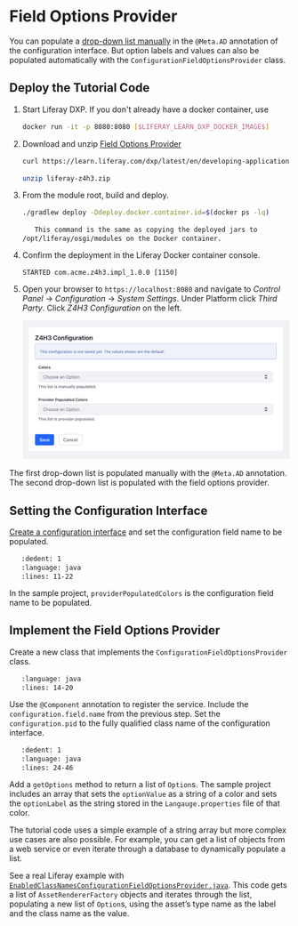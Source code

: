 # Field Options Provider

You can populate a [drop-down list manually](https://learn.liferay.com/dxp/latest/en/developing-applications/core-frameworks/configurable-application/setting-and-accessing-configurations.html#implementing-a-dropdown-selection-ui) in the `@Meta.AD` annotation of the configuration interface. But option labels and values can also be populated automatically with the `ConfigurationFieldOptionsProvider` class.

<!-- 1. You need to explain above why I would want to populate labels and values with a class. What's the benefit? What are the use cases? 
     2. Also, please use the active voice. I changed the first sentence to active voice but left the second. 
     3. Links like the one above should be relative links. Please replace with a relative link. The link you provided will break when we move to docs.liferay.com. 
     -Rich -->

## Deploy the Tutorial Code

1. Start Liferay DXP. If you don't already have a docker container, use

    ```bash
    docker run -it -p 8080:8080 [$LIFERAY_LEARN_DXP_DOCKER_IMAGE$]
    ```

1. Download and unzip [Field Options Provider](./liferay-z4h3.zip)

    ```bash
    curl https://learn.liferay.com/dxp/latest/en/developing-applications/core-frameworks/configurable-application/liferay-z4h3.zip -O
    ```

    ```bash
    unzip liferay-z4h3.zip
    ```

1. From the module root, build and deploy.

    ```bash
    ./gradlew deploy -Ddeploy.docker.container.id=$(docker ps -lq)
    ```

    ```note::
       This command is the same as copying the deployed jars to /opt/liferay/osgi/modules on the Docker container.
    ```

1. Confirm the deployment in the Liferay Docker container console.

    ```
    STARTED com.acme.z4h3.impl_1.0.0 [1150]
    ```

1. Open your browser to `https://localhost:8080` and navigate to *Control Panel* &rarr; *Configuration* &rarr; *System Settings*. Under Platform click *Third Party*. Click *Z4H3 Configuration* on the left.

    ![The settings UI shows two dropdown lists.](./field-options-provider/images/01.png)

The first drop-down list is populated manually with the `@Meta.AD` annotation. The second drop-down list is populated with the field options provider.

<!-- Notice I moved the adverb 'manually.' If you have a compound verb (like "is populated"), you want to try not to split it up. -Rich -->

## Setting the Configuration Interface

[Create a configuration interface](https://learn.liferay.com/dxp/latest/en/developing-applications/core-frameworks/configurable-application/setting-and-accessing-configurations.html#creating-the-configuration-interface) and set the configuration field name to be populated.

<!-- Again, please replace the above link with a relative link. -Rich -->

```{literalinclude} ./field-options-provider/resources/liferay-z4h3.zip/z4h3-impl/src/main/java/com/acme/z4h3/internal/configuration/Z4H3Configuration.java
   :dedent: 1
   :language: java
   :lines: 11-22
```

In the sample project, `providerPopulatedColors` is the configuration field name to be populated.

## Implement the Field Options Provider

Create a new class that implements the `ConfigurationFieldOptionsProvider` class. 

```{literalinclude} ./field-options-provider/resources/liferay-z4h3.zip/z4h3-impl/src/main/java/com/acme/z4h3/internal/configuration/admin/definition/Z4H3ConfigurationFieldOptionsProvider.java
   :language: java
   :lines: 14-20
```

Use the `@Component` annotation to register the service. Include the `configuration.field.name` from the previous step. Set the `configuration.pid` to the fully qualified class name of the configuration interface.

```{literalinclude} ./field-options-provider/resources/liferay-z4h3.zip/z4h3-impl/src/main/java/com/acme/z4h3/internal/configuration/admin/definition/Z4H3ConfigurationFieldOptionsProvider.java
   :dedent: 1
   :language: java
   :lines: 24-46
```

Add a `getOptions` method to return a list of `Option`s. The sample project includes an array that sets the `optionValue` as a string of a color and sets the `optionLabel` as the string stored in the `Langauge.properties` file of that color.

The tutorial code uses a simple example of a string array but more complex use cases are also possible. For example, you can get a list of objects from a web service or even iterate through a database to dynamically populate a list.

See a real Liferay example with [`EnabledClassNamesConfigurationFieldOptionsProvider.java`](https://github.com/liferay/liferay-portal/blob/master/modules/apps/asset/asset-auto-tagger-service/src/main/java/com/liferay/asset/auto/tagger/internal/configuration/admin/definition/EnabledClassNamesConfigurationFieldOptionsProvider.java). This code gets a list of `AssetRendererFactory` objects and iterates through the list, populating a new list of `Option`s, using the asset’s type name as the label and the class name as the value.
